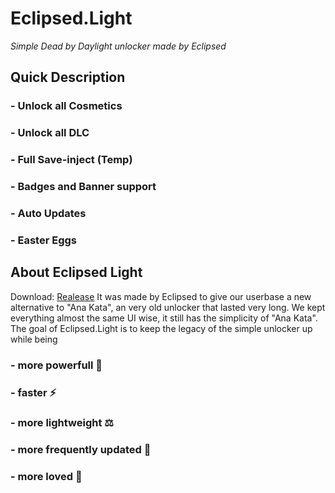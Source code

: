# Eclipsed.Light
_Simple Dead by Daylight unlocker made by Eclipsed_

## **Quick Description**

### - Unlock all Cosmetics
### - Unlock all DLC
### - Full Save-inject (Temp)
### - Badges and Banner support
### - Auto Updates
### - Easter Eggs

## About **Eclipsed Light**
Download: [Realease]([https://eclipsed.top](https://github.com/EclipsedDBD/Eclipsed.Light/releases))
It was made by Eclipsed to give our userbase a new alternative to "Ana Kata", an very old unlocker that lasted very long.
We kept everything almost the same UI wise, it still has the simplicity of "Ana Kata".
The goal of Eclipsed.Light is to keep the legacy of the simple unlocker up while being

### - more powerfull 💪
### - faster ⚡
### - more **light**weight ⚖️
### - more frequently updated 🔄
### - more loved 💜
